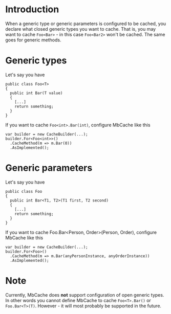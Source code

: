 # Introduction #

When a generic type or generic parameters is configured to be cached, you declare what closed generic types you want to cache. That is, you may want to cache `Foo<Bar>` - in this case `Foo<Bar2>` won't be cached. The same goes for generic methods.


# Generic types #

Let's say you have
```
public class Foo<T>
{
  public int Bar(T value)
  {
    [...]
    return something;
  }
}
```

If you want to cache `Foo<int>.Bar(int)`, configure MbCache like this
```
var builder = new CacheBuilder(...);
builder.For<Foo<int>>()
  .CacheMethod(m => m.Bar(0))
  .AsImplemented(); 
```


# Generic parameters #

Let's say you have
```
public class Foo
{
  public int Bar<T1, T2>(T1 first, T2 second)
  {
    [...]
    return something;
  }
}
```

If you want to cache Foo.Bar<Person, Order>(Person, Order), configure MbCache like this
```
var builder = new CacheBuilder(...);
builder.For<Foo>()
  .CacheMethod(m => m.Bar(anyPersonInstance, anyOrderInstance))
  .AsImplemented(); 
```

# Note #

Currently, MbCache does **not** support configuration of open generic types. In other words you cannot define MbCache to cache `Foo<T>.Bar()` or `Foo.Bar<T>(T)`.
However - it will most probably be supported in the future.